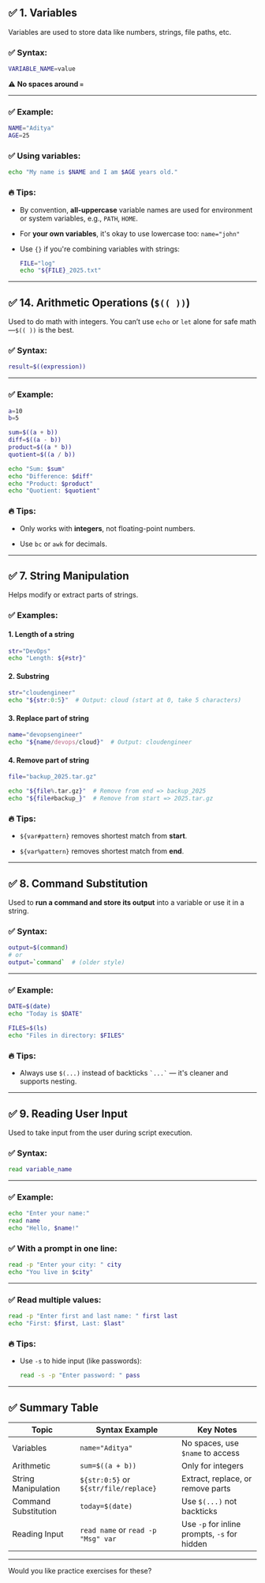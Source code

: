 
## ✅ **1. Variables**

Variables are used to store data like numbers, strings, file paths, etc.

### ✅ Syntax:

```bash
VARIABLE_NAME=value
```

⚠️ **No spaces around `=`**

---

### ✅ Example:

```bash
NAME="Aditya"
AGE=25
```

### ✅ Using variables:

```bash
echo "My name is $NAME and I am $AGE years old."
```

### 🔥 Tips:

- By convention, **all-uppercase** variable names are used for environment or system variables, e.g., `PATH`, `HOME`.
    
- For **your own variables**, it's okay to use lowercase too: `name="john"`
    
- Use `{}` if you're combining variables with strings:
    
    ```bash
    FILE="log"
    echo "${FILE}_2025.txt"
    ```
    

---

## ✅ **14. Arithmetic Operations (`$(( ))`)**

Used to do math with integers. You can’t use `echo` or `let` alone for safe math—`$(( ))` is the best.

### ✅ Syntax:

```bash
result=$((expression))
```

---

### ✅ Example:

```bash
a=10
b=5

sum=$((a + b))
diff=$((a - b))
product=$((a * b))
quotient=$((a / b))

echo "Sum: $sum"
echo "Difference: $diff"
echo "Product: $product"
echo "Quotient: $quotient"
```

### 🔥 Tips:

- Only works with **integers**, not floating-point numbers.
    
- Use `bc` or `awk` for decimals.
    

---

## ✅ **7. String Manipulation**

Helps modify or extract parts of strings.

### ✅ Examples:

#### 1. **Length of a string**

```bash
str="DevOps"
echo "Length: ${#str}"
```

#### 2. **Substring**

```bash
str="cloudengineer"
echo "${str:0:5}"  # Output: cloud (start at 0, take 5 characters)
```

#### 3. **Replace part of string**

```bash
name="devopsengineer"
echo "${name/devops/cloud}"  # Output: cloudengineer
```

#### 4. **Remove part of string**

```bash
file="backup_2025.tar.gz"

echo "${file%.tar.gz}"  # Remove from end => backup_2025
echo "${file#backup_}"  # Remove from start => 2025.tar.gz
```

### 🔥 Tips:

- `${var#pattern}` removes shortest match from **start**.
    
- `${var%pattern}` removes shortest match from **end**.
    

---

## ✅ **8. Command Substitution**

Used to **run a command and store its output** into a variable or use it in a string.

### ✅ Syntax:

```bash
output=$(command)
# or
output=`command`  # (older style)
```

---

### ✅ Example:

```bash
DATE=$(date)
echo "Today is $DATE"

FILES=$(ls)
echo "Files in directory: $FILES"
```

### 🔥 Tips:

- Always use `$(...)` instead of backticks `` `...` `` — it's cleaner and supports nesting.
    

---

## ✅ **9. Reading User Input**

Used to take input from the user during script execution.

### ✅ Syntax:

```bash
read variable_name
```

---

### ✅ Example:

```bash
echo "Enter your name:"
read name
echo "Hello, $name!"
```

### ✅ With a prompt in one line:

```bash
read -p "Enter your city: " city
echo "You live in $city"
```

---

### ✅ Read multiple values:

```bash
read -p "Enter first and last name: " first last
echo "First: $first, Last: $last"
```

### 🔥 Tips:

- Use `-s` to hide input (like passwords):
    
    ```bash
    read -s -p "Enter password: " pass
    ```
    

---

## ✅ Summary Table

|Topic|Syntax Example|Key Notes|
|---|---|---|
|Variables|`name="Aditya"`|No spaces, use `$name` to access|
|Arithmetic|`sum=$((a + b))`|Only for integers|
|String Manipulation|`${str:0:5}` or `${str/file/replace}`|Extract, replace, or remove parts|
|Command Substitution|`today=$(date)`|Use `$(...)` not backticks|
|Reading Input|`read name` or `read -p "Msg" var`|Use `-p` for inline prompts, `-s` for hidden|

---

Would you like practice exercises for these?